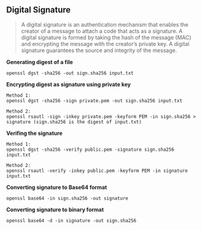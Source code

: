 ## Digital Signature

> A digital signature is an authentication mechanism that enables the creator of a message to attach a code that acts as a signature. 
> A digital signature is formed by taking the hash of the message (MAC) and encrypting the message with the creator’s private key. 
> A digital signature guarantees the source and integrity of the message.

**Generating digest of a file**

``openssl dgst -sha256 -out sign.sha256 input.txt``

**Encrypting digest as signature using private key**

```
Method 1:
openssl dgst -sha256 -sign private.pem -out sign.sha256 input.txt
```

```
Method 2: 
openssl rsautl -sign -inkey private.pem -keyform PEM -in sign.sha256 > signature (sign.sha256 is the digest of input.txt)
```

**Verifing the signature**

```
Method 1: 
openssl dgst -sha256 -verify public.pem -signature sign.sha256 input.txt
```
```
Method 2: 
openssl rsautl -verify -inkey public.pem -keyform PEM -in signature input.txt
```

**Converting signature to Base64 format**

``openssl base64 -in sign.sha256 -out signature``

**Converting signature to binary format**

``openssl base64 -d -in signature -out sign.sha256``
